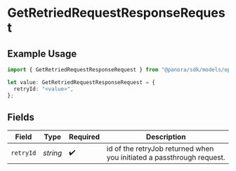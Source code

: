 # GetRetriedRequestResponseRequest

## Example Usage

```typescript
import { GetRetriedRequestResponseRequest } from "@panora/sdk/models/operations";

let value: GetRetriedRequestResponseRequest = {
  retryId: "<value>",
};
```

## Fields

| Field                                                                 | Type                                                                  | Required                                                              | Description                                                           |
| --------------------------------------------------------------------- | --------------------------------------------------------------------- | --------------------------------------------------------------------- | --------------------------------------------------------------------- |
| `retryId`                                                             | *string*                                                              | :heavy_check_mark:                                                    | id of the retryJob returned when you initiated a passthrough request. |